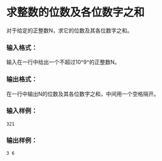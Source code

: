 # 求整数的位数及各位数字之和
对于给定的正整数N，求它的位数及其各位数字之和。

### 输入格式：
输入在一行中给出一个不超过10^9^的正整数N。

### 输出格式：
在一行中输出N的位数及其各位数字之和，中间用一个空格隔开。

### 输入样例：
```
321
```
### 输出样例：
```
3 6
```
